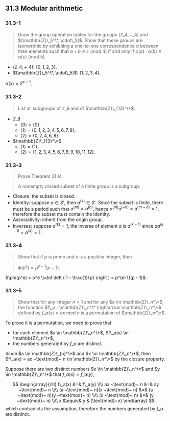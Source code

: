 ## 31.3 Modular arithmetic

### 31.3-1

> Draw the group operation tables for the groups $(\mathbb{Z}\_4, +\_4)$ and $(\mathbb{Z}\_5^\*, \cdot\_5)$. Show that these groups are isomorphic by exhibiting a one-to-one correspondence $\alpha$ between their elements such that $a + b \equiv c ~(\text{mod}~4)$ if and only if $\alpha(a) \cdot \alpha(b) \equiv \alpha(c) ~(\text{mod}~5)$.

* $(\mathbb{Z}\_4, +\_4)$: $\{ 0, 1, 2, 3 \}$.
* $(\mathbb{Z}\_5^\*, \cdot\_5)$: $\{ 1,2,3,4 \}$.

$\alpha(x) = 2^{x-1}$.

### 31.3-2

> List all subgroups of $\mathbb{Z}\_9$ and of $\mathbb{Z}\_{13}^\*$.

* $\mathbb{Z}\_9$
   * $\langle 0 \rangle = \{ 0 \}$,
   * $\langle 1 \rangle = \{ 0, 1, 2, 3, 4, 5, 6, 7, 8 \}$,
   * $\langle 2 \rangle = \{ 0, 2, 4, 6, 8 \}$.
* $\mathbb{Z}\_{13}^\*$
   * $\langle 1 \rangle = \{ 1 \}$,
   * $\langle 2 \rangle = \{ 1, 2, 3, 4, 5, 6, 7, 8, 9, 10, 11, 12 \}$.

### 31.3-3

> Prove Theorem 31.14.

> A nonempty closed subset of a finite group is a subgroup.

* Closure: the subset is closed.
* Identity: suppose $a \in S'$, then $a^{(k)} \in S'$. Since the subset is finite, there must be a period such that $a^{(m)} = a^{(n)}$, hence $a^{(m)}a^{(-n)} = a^{(m - n)} = 1$, therefore the subset must contain the identity.
* Associativity: inherit from the origin group.
* Inverses: suppose $a^{(k)} = 1$, the inverse of element $a$ is $a^{(k-1)}$ since $aa^{(k-1)}=a^{(k)}=1$.

### 31.3-4

> Show that if $p$ is prime and $e$ is a positive integer, then

> $\phi(p^e) = p^{e-1}(p - 1)$.

$\phi(p^e) = p^e \cdot \left ( 1 - \frac{1}{p} \right ) = p^{e-1}(p - 1)$.

### 31.3-5

> Show that for any integer $n > 1$ and for any $a \in \mathbb{Z}\_n^\*$, the function $f\_a : \mathbb{Z}\_n^\* \rightarrow \mathbb{Z}\_n^\*$ defined by $f\_a(x) = ax ~\text{mod}~ n$ is a permutation of $\mathbb{Z}\_n^\*$.

To prove it is a permutation, we need to prove that 
* for each element $x \in \mathbb{Z}\_n^\*$, $f\_a(x) \in \mathbb{Z}\_n^\*$,
* the numbers generated by $f\_a$ are distinct.

Since $a \in \mathbb{Z}\_{n}^\*$ and $x \in \mathbb{Z}\_n^\*$, then $f\_a(x) = ax ~\text{mod}~ n \in \mathbb{Z}\_n^\*$ by the closure property. 

Suppose there are two distinct numbers $x \in \mathbb{Z}\_n^\*$ and $y \in \mathbb{Z}\_n^\*$ that $f\_a(x) = f\_a(y)$,

$$
\begin{array}{rlll}
f\_a(x) &=& f\_a(y) \\\\
ax ~\text{mod}~ n &=& ay ~\text{mod}~ n \\\\
(a ~\text{mod}~ n)(x ~\text{mod}~ n) &=& (a ~\text{mod}~ n)(y ~\text{mod}~ n) \\\\
(x ~\text{mod}~ n) &=& (y ~\text{mod}~ n) \\\\
x &\equiv& y & (\text{mod}~n)
\end{array}
$$
which contradicts the assumption, therefore the numbers generated by $f\_a$ are distinct.
